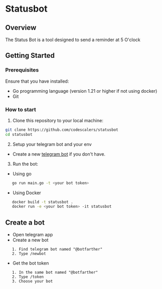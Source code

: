 # Statusbot

## Overview

The Status Bot is a tool designed to send a reminder at 5 O'clock  

## Getting Started

### Prerequisites

Ensure that you have installed:

- Go programming language (version 1.21 or higher if not using docker)
- Git

### How to start

1. Clone this repository to your local machine:

```bash
git clone https://github.com/codescalers/statusbot
cd statusbot 
```

2. Setup your telegram bot and your env

- Create a new [telegram bot](README.md#create-a-bot) if you don't have.

3. Run the bot:

- Using go

```bash
   go run main.go -t <your bot token>
```

- Using Docker

```bash
   docker build -t statusbot .
   docker run -e <your bot token> -it statusbot
```

## Create a bot

- Open telegram app
- Create a new bot

```ordered
   1. Find telegram bot named "@botfarther"
   2. Type /newbot
```

- Get the bot token

```ordered
   1. In the same bot named "@botfarther"
   2. Type /token
   3. Choose your bot
```
